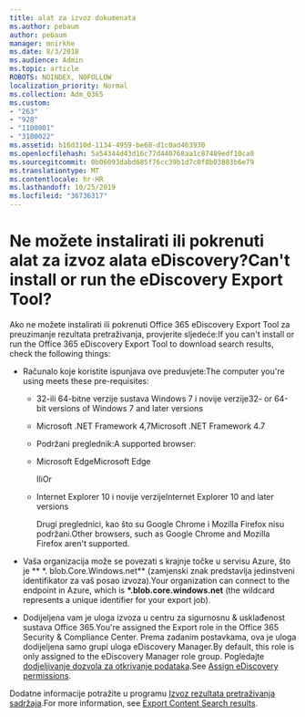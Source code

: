 ```yaml
---
title: alat za izvoz dokumenata
ms.author: pebaum
author: pebaum
manager: mnirkhe
ms.date: 8/3/2018
ms.audience: Admin
ms.topic: article
ROBOTS: NOINDEX, NOFOLLOW
localization_priority: Normal
ms.collection: Adm_O365
ms.custom:
- "263"
- "928"
- "1100001"
- "3100022"
ms.assetid: b16d310d-1134-4959-be68-d1c0ad463930
ms.openlocfilehash: 5a54344d43d16c77d440768aa1c87489edf10ca0
ms.sourcegitcommit: 0b06093dabd685f76cc39b1d7c0f8b03883b6e79
ms.translationtype: MT
ms.contentlocale: hr-HR
ms.lasthandoff: 10/25/2019
ms.locfileid: "36736317"
---
```

# <a name="cant-install-or-run-the-ediscovery-export-tool"></a><span data-ttu-id="dc711-102">Ne možete instalirati ili pokrenuti alat za izvoz alata eDiscovery?</span><span class="sxs-lookup"><span data-stu-id="dc711-102">Can't install or run the eDiscovery Export Tool?</span></span>

<span data-ttu-id="dc711-103">Ako ne možete instalirati ili pokrenuti Office 365 eDiscovery Export Tool za preuzimanje rezultata pretraživanja, provjerite sljedeće:</span><span class="sxs-lookup"><span data-stu-id="dc711-103">If you can't install or run the Office 365 eDiscovery Export Tool to download search results, check the following things:</span></span>
  
- <span data-ttu-id="dc711-104">Računalo koje koristite ispunjava ove preduvjete:</span><span class="sxs-lookup"><span data-stu-id="dc711-104">The computer you're using meets these pre-requisites:</span></span>

  - <span data-ttu-id="dc711-105">32-ili 64-bitne verzije sustava Windows 7 i novije verzije</span><span class="sxs-lookup"><span data-stu-id="dc711-105">32- or 64-bit versions of Windows 7 and later versions</span></span>

  - <span data-ttu-id="dc711-106">Microsoft .NET Framework 4,7</span><span class="sxs-lookup"><span data-stu-id="dc711-106">Microsoft .NET Framework 4.7</span></span>

  - <span data-ttu-id="dc711-107">Podržani preglednik:</span><span class="sxs-lookup"><span data-stu-id="dc711-107">A supported browser:</span></span>

  - <span data-ttu-id="dc711-108">Microsoft Edge</span><span class="sxs-lookup"><span data-stu-id="dc711-108">Microsoft Edge</span></span>

    <span data-ttu-id="dc711-109">Ili</span><span class="sxs-lookup"><span data-stu-id="dc711-109">Or</span></span>

  - <span data-ttu-id="dc711-110">Internet Explorer 10 i novije verzije</span><span class="sxs-lookup"><span data-stu-id="dc711-110">Internet Explorer 10 and later versions</span></span>

    <span data-ttu-id="dc711-111">Drugi preglednici, kao što su Google Chrome i Mozilla Firefox nisu podržani.</span><span class="sxs-lookup"><span data-stu-id="dc711-111">Other browsers, such as Google Chrome and Mozilla Firefox aren't supported.</span></span>

- <span data-ttu-id="dc711-112">Vaša organizacija može se povezati s krajnje točke u servisu Azure, što je \*\* \*. blob.Core.Windows.net\*\* (zamjenski znak predstavlja jedinstveni identifikator za vaš posao izvoza).</span><span class="sxs-lookup"><span data-stu-id="dc711-112">Your organization can connect to the endpoint in Azure, which is **\*.blob.core.windows.net** (the wildcard represents a unique identifier for your export job).</span></span>

- <span data-ttu-id="dc711-113">Dodijeljena vam je uloga izvoza u centru za sigurnosnu &amp; usklađenost sustava Office 365.</span><span class="sxs-lookup"><span data-stu-id="dc711-113">You're assigned the Export role in the Office 365 Security &amp; Compliance Center.</span></span> <span data-ttu-id="dc711-114">Prema zadanim postavkama, ova je uloga dodijeljena samo grupi uloga eDiscovery Manager.</span><span class="sxs-lookup"><span data-stu-id="dc711-114">By default, this role is only assigned to the eDiscovery Manager role group.</span></span> <span data-ttu-id="dc711-115">Pogledajte [dodjeljivanje dozvola za otkrivanje podataka](https://docs.microsoft.com/office365/securitycompliance/assign-ediscovery-permissions).</span><span class="sxs-lookup"><span data-stu-id="dc711-115">See [Assign eDiscovery permissions](https://docs.microsoft.com/office365/securitycompliance/assign-ediscovery-permissions).</span></span>

<span data-ttu-id="dc711-116">Dodatne informacije potražite u programu [Izvoz rezultata pretraživanja sadržaja](https://docs.microsoft.com/office365/securitycompliance/export-search-results).</span><span class="sxs-lookup"><span data-stu-id="dc711-116">For more information, see [Export Content Search results](https://docs.microsoft.com/office365/securitycompliance/export-search-results).</span></span>
  
